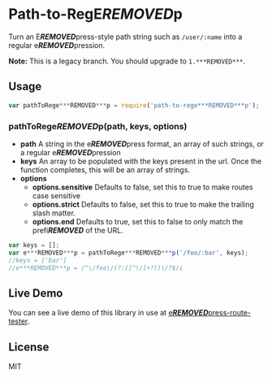 # Path-to-RegE***REMOVED***p

Turn an E***REMOVED***press-style path string such as `/user/:name` into a regular e***REMOVED***pression.

**Note:** This is a legacy branch. You should upgrade to `1.***REMOVED***`.

## Usage

```javascript
var pathToRege***REMOVED***p = require('path-to-rege***REMOVED***p');
```

### pathToRege***REMOVED***p(path, keys, options)

 - **path** A string in the e***REMOVED***press format, an array of such strings, or a regular e***REMOVED***pression
 - **keys** An array to be populated with the keys present in the url.  Once the function completes, this will be an array of strings.
 - **options**
   - **options.sensitive** Defaults to false, set this to true to make routes case sensitive
   - **options.strict** Defaults to false, set this to true to make the trailing slash matter.
   - **options.end** Defaults to true, set this to false to only match the prefi***REMOVED*** of the URL.

```javascript
var keys = [];
var e***REMOVED***p = pathToRege***REMOVED***p('/foo/:bar', keys);
//keys = ['bar']
//e***REMOVED***p = /^\/foo\/(?:([^\/]+?))\/?$/i
```

## Live Demo

You can see a live demo of this library in use at [e***REMOVED***press-route-tester](http://forbeslindesay.github.com/e***REMOVED***press-route-tester/).

## License

  MIT
